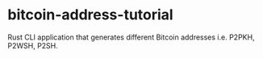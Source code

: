 # bitcoin-address-tutorial
Rust CLI application that generates different Bitcoin addresses i.e. P2PKH, P2WSH, P2SH. 
